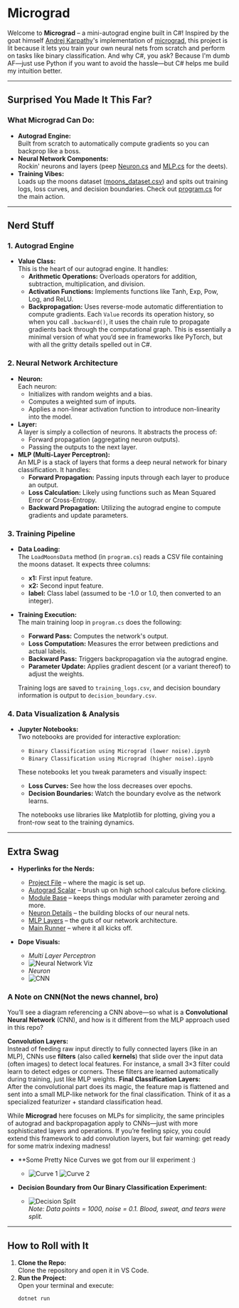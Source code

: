 # Micrograd

Welcome to **Micrograd** – a mini-autograd engine built in C#! Inspired by the goat himself [Andrej Karpathy](https://github.com/karpathy)'s implementation of [micrograd](https://github.com/karpathy/micrograd), this project is lit because it lets you train your own neural nets from scratch and perform on tasks like binary classification. And why C#, you ask? Because I'm dumb AF—just use Python if you want to avoid the hassle—but C# helps me build my intuition better.

---

## Surprised You Made It This Far?

### What Micrograd Can Do:
- **Autograd Engine:**  
  Built from scratch to automatically compute gradients so you can backprop like a boss.
- **Neural Network Components:**  
  Rockin' neurons and layers (peep [Neuron.cs](src/Neuron.cs) and [MLP.cs](src/MLP.cs) for the deets).
- **Training Vibes:**  
  Loads up the moons dataset ([moons_dataset.csv](moons_dataset.csv)) and spits out training logs, loss curves, and decision boundaries. Check out [program.cs](program.cs) for the main action.

---

## Nerd Stuff

### 1. Autograd Engine
- **Value Class:**  
  This is the heart of our autograd engine. It handles:
  - **Arithmetic Operations:** Overloads operators for addition, subtraction, multiplication, and division.
  - **Activation Functions:** Implements functions like Tanh, Exp, Pow, Log, and ReLU.
  - **Backpropagation:** Uses reverse-mode automatic differentiation to compute gradients. Each `Value` records its operation history, so when you call `.backward()`, it uses the chain rule to propagate gradients back through the computational graph. This is essentially a minimal version of what you’d see in frameworks like PyTorch, but with all the gritty details spelled out in C#.

### 2. Neural Network Architecture
- **Neuron:**  
  Each neuron:
  - Initializes with random weights and a bias.
  - Computes a weighted sum of inputs.
  - Applies a non-linear activation function to introduce non-linearity into the model.
- **Layer:**  
  A layer is simply a collection of neurons. It abstracts the process of:
  - Forward propagation (aggregating neuron outputs).
  - Passing the outputs to the next layer.
- **MLP (Multi-Layer Perceptron):**  
  An MLP is a stack of layers that forms a deep neural network for binary classification. It handles:
  - **Forward Propagation:** Passing inputs through each layer to produce an output.
  - **Loss Calculation:** Likely using functions such as Mean Squared Error or Cross-Entropy.
  - **Backward Propagation:** Utilizing the autograd engine to compute gradients and update parameters.

### 3. Training Pipeline
- **Data Loading:**  
  The `LoadMoonsData` method (in `program.cs`) reads a CSV file containing the moons dataset. It expects three columns:
  - **x1:** First input feature.
  - **x2:** Second input feature.
  - **label:** Class label (assumed to be -1.0 or 1.0, then converted to an integer).
  
- **Training Execution:**  
  The main training loop in `program.cs` does the following:
  - **Forward Pass:** Computes the network's output.
  - **Loss Computation:** Measures the error between predictions and actual labels.
  - **Backward Pass:** Triggers backpropagation via the autograd engine.
  - **Parameter Update:** Applies gradient descent (or a variant thereof) to adjust the weights.
  
  Training logs are saved to `training_logs.csv`, and decision boundary information is output to `decision_boundary.csv`.

### 4. Data Visualization & Analysis
- **Jupyter Notebooks:**  
  Two notebooks are provided for interactive exploration:
  - `Binary Classification using Micrograd (lower noise).ipynb`
  - `Binary Classification using Micrograd (higher noise).ipynb`
  
  These notebooks let you tweak parameters and visually inspect:
  - **Loss Curves:** See how the loss decreases over epochs.
  - **Decision Boundaries:** Watch the boundary evolve as the network learns.
  
  The notebooks use libraries like Matplotlib for plotting, giving you a front-row seat to the training dynamics.

---

## Extra Swag

- **Hyperlinks for the Nerds:**
  - [Project File](Micrograd.csproj) – where the magic is set up.
  - [Autograd Scalar](src/scalar_autograd.cs) – brush up on high school calculus before clicking.
  - [Module Base](src/Module.cs) – keeps things modular with parameter zeroing and more.
  - [Neuron Details](src/Neuron.cs) – the building blocks of our neural nets.
  - [MLP Layers](src/MLP.cs) – the guts of our network architecture.
  - [Main Runner](program.cs) – where it all kicks off.

- **Dope Visuals:**
  - *Multi Layer Perceptron*
  - ![Neural Network Viz](https://media.datacamp.com/legacy/v1725638284/image_bd3b978959.png)  
  - *Neuron*  
  - ![CNN](https://miro.medium.com/v2/0*E5gye0i57ipYJh18.png)

### A Note on CNN(Not the news channel, bro)
You’ll see a diagram referencing a CNN above—so what is a **Convolutional Neural Network** (CNN), and how is it different from the MLP approach used in this repo?

   **Convolution Layers:**  
     Instead of feeding raw input directly to fully connected layers (like in an MLP), CNNs use **filters** (also called **kernels**) that slide over the input data (often images) to detect local features. For instance, a small 3×3 filter could learn to detect edges or corners. These filters are learned automatically during training, just like MLP weights.
   **Final Classification Layers:**  
     After the convolutional part does its magic, the feature map is flattened and sent into a small MLP-like network for the final classification. Think of it as a specialized featurizer + standard classification head.

While **Micrograd** here focuses on MLPs for simplicity, the same principles of autograd and backpropagation apply to CNNs—just with more sophisticated layers and operations. If you’re feeling spicy, you could extend this framework to add convolution layers, but fair warning: get ready for some matrix indexing madness!

- **Some Pretty Nice Curves we got from our lil experiment :)

  - ![Curve 1](https://github.com/apollofps/Micrograd/blob/60fc0de919af739834a02627110ba532afd1a4b3/img/curves1.png)
    ![Curve 2](https://github.com/apollofps/Micrograd/blob/60fc0de919af739834a02627110ba532afd1a4b3/img/curves%202.png)

- **Decision Boundary from Our Binary Classification Experiment:**
  
  - ![Decision Split](https://github.com/apollofps/Micrograd/blob/0143d3b7c55680a10e952231552a03a704a50629/img/output.png)  
    *Note: Data points = 1000, noise = 0.1. Blood, sweat, and tears were split.*

---

## How to Roll with It

1. **Clone the Repo:**  
   Clone the repository and open it in VS Code.
2. **Run the Project:**  
   Open your terminal and execute:
   ```bash
   dotnet run
